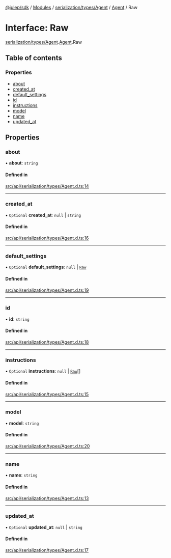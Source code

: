 [@julep/sdk](../README.md) / [Modules](../modules.md) / [serialization/types/Agent](../modules/serialization_types_Agent.md) / [Agent](../modules/serialization_types_Agent.Agent.md) / Raw

# Interface: Raw

[serialization/types/Agent](../modules/serialization_types_Agent.md).[Agent](../modules/serialization_types_Agent.Agent.md).Raw

## Table of contents

### Properties

- [about](serialization_types_Agent.Agent.Raw.md#about)
- [created\_at](serialization_types_Agent.Agent.Raw.md#created_at)
- [default\_settings](serialization_types_Agent.Agent.Raw.md#default_settings)
- [id](serialization_types_Agent.Agent.Raw.md#id)
- [instructions](serialization_types_Agent.Agent.Raw.md#instructions)
- [model](serialization_types_Agent.Agent.Raw.md#model)
- [name](serialization_types_Agent.Agent.Raw.md#name)
- [updated\_at](serialization_types_Agent.Agent.Raw.md#updated_at)

## Properties

### about

• **about**: `string`

#### Defined in

[src/api/serialization/types/Agent.d.ts:14](https://github.com/julep-ai/samantha-monorepo/blob/9aefd53/sdks/js/src/api/serialization/types/Agent.d.ts#L14)

___

### created\_at

• `Optional` **created\_at**: ``null`` \| `string`

#### Defined in

[src/api/serialization/types/Agent.d.ts:16](https://github.com/julep-ai/samantha-monorepo/blob/9aefd53/sdks/js/src/api/serialization/types/Agent.d.ts#L16)

___

### default\_settings

• `Optional` **default\_settings**: ``null`` \| [`Raw`](serialization_types_AgentDefaultSettings.AgentDefaultSettings.Raw.md)

#### Defined in

[src/api/serialization/types/Agent.d.ts:19](https://github.com/julep-ai/samantha-monorepo/blob/9aefd53/sdks/js/src/api/serialization/types/Agent.d.ts#L19)

___

### id

• **id**: `string`

#### Defined in

[src/api/serialization/types/Agent.d.ts:18](https://github.com/julep-ai/samantha-monorepo/blob/9aefd53/sdks/js/src/api/serialization/types/Agent.d.ts#L18)

___

### instructions

• `Optional` **instructions**: ``null`` \| [`Raw`](serialization_types_Instruction.Instruction.Raw.md)[]

#### Defined in

[src/api/serialization/types/Agent.d.ts:15](https://github.com/julep-ai/samantha-monorepo/blob/9aefd53/sdks/js/src/api/serialization/types/Agent.d.ts#L15)

___

### model

• **model**: `string`

#### Defined in

[src/api/serialization/types/Agent.d.ts:20](https://github.com/julep-ai/samantha-monorepo/blob/9aefd53/sdks/js/src/api/serialization/types/Agent.d.ts#L20)

___

### name

• **name**: `string`

#### Defined in

[src/api/serialization/types/Agent.d.ts:13](https://github.com/julep-ai/samantha-monorepo/blob/9aefd53/sdks/js/src/api/serialization/types/Agent.d.ts#L13)

___

### updated\_at

• `Optional` **updated\_at**: ``null`` \| `string`

#### Defined in

[src/api/serialization/types/Agent.d.ts:17](https://github.com/julep-ai/samantha-monorepo/blob/9aefd53/sdks/js/src/api/serialization/types/Agent.d.ts#L17)
